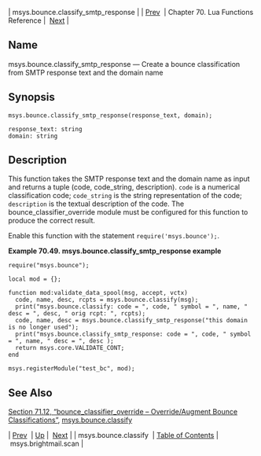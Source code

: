 | msys.bounce.classify_smtp_response |
| [Prev](lua.ref.msys.bounce.classify)  | Chapter 70. Lua Functions Reference |  [Next](lua.ref.msys.brightmail.scan) |

<a name="lua.ref.msys.bounce.classify_smtp_response"></a>
## Name

msys.bounce.classify_smtp_response — Create a bounce classification from SMTP response text and the domain name

<a name="idp17606576"></a>
## Synopsis

`msys.bounce.classify_smtp_response(response_text, domain);`

```
response_text: string
domain: string
```
<a name="idp17609600"></a>
## Description

This function takes the SMTP response text and the domain name as input and returns a tuple (code, code_string, description). `code` is a numerical classification code; `code_string` is the string representation of the code; `description` is the textual description of the code. The bounce_classifier_override module must be configured for this function to produce the correct result.

Enable this function with the statement `require('msys.bounce');`.

<a name="lua.ref.msys.bounce.classify_smtp_response.example"></a>

**Example 70.49. msys.bounce.classify_smtp_response example**

```
require("msys.bounce");

local mod = {};

function mod:validate_data_spool(msg, accept, vctx)
  code, name, desc, rcpts = msys.bounce.classify(msg);
  print("msys.bounce.classify: code = ", code, " symbol = ", name, " desc = ", desc, " orig rcpt: ", rcpts);
  code, name, desc = msys.bounce.classify_smtp_response("this domain is no longer used");
  print("msys.bounce.classify_smtp_response: code = ", code, " symbol = ", name, " desc = ", desc );
  return msys.core.VALIDATE_CONT;
end

msys.registerModule("test_bc", mod);
```

<a name="idp17617072"></a>
## See Also

[Section 71.12, “bounce_classifier_override – Override/Augment Bounce Classifications”](modules.bounce_classifier_override "71.12. bounce_classifier_override – Override/Augment Bounce Classifications"), [msys.bounce.classify](lua.ref.msys.bounce.classify "msys.bounce.classify")

| [Prev](lua.ref.msys.bounce.classify)  | [Up](lua.function.details) |  [Next](lua.ref.msys.brightmail.scan) |
| msys.bounce.classify  | [Table of Contents](index) |  msys.brightmail.scan |

